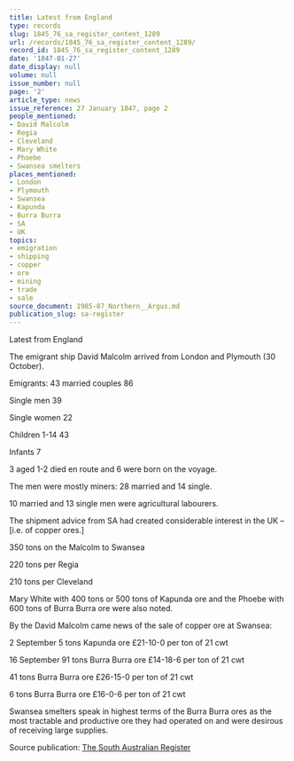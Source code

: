 ```yaml
---
title: Latest from England
type: records
slug: 1845_76_sa_register_content_1289
url: /records/1845_76_sa_register_content_1289/
record_id: 1845_76_sa_register_content_1289
date: '1847-01-27'
date_display: null
volume: null
issue_number: null
page: '2'
article_type: news
issue_reference: 27 January 1847, page 2
people_mentioned:
- David Malcolm
- Regia
- Cleveland
- Mary White
- Phoebe
- Swansea smelters
places_mentioned:
- London
- Plymouth
- Swansea
- Kapunda
- Burra Burra
- SA
- UK
topics:
- emigration
- shipping
- copper
- ore
- mining
- trade
- sale
source_document: 1985-87_Northern__Argus.md
publication_slug: sa-register
---
```


Latest from England

The emigrant ship David Malcolm arrived from London and Plymouth (30 October).

Emigrants:	43 married couples	86

Single men	39

Single women	22

Children 1-14	43

Infants	7

3 aged 1-2 died en route and 6 were born on the voyage.

The men were mostly miners: 28 married and 14 single.

10 married and 13 single men were agricultural labourers.

The shipment advice from SA had created considerable interest in the UK – [i.e. of copper ores.]

350 tons on the Malcolm to Swansea

220 tons per Regia

210 tons per Cleveland

Mary White with 400 tons or 500 tons of Kapunda ore and the Phoebe with 600 tons of Burra Burra ore were also noted.

By the David Malcolm came news of the sale of copper ore at Swansea:

2 September	5 tons Kapunda ore £21-10-0 per ton of 21 cwt

16 September	91 tons Burra Burra ore £14-18-6 per ton of 21 cwt

41 tons Burra Burra ore £26-15-0 per ton of 21 cwt

6 tons Burra Burra ore £16-0-6 per ton of 21 cwt

Swansea smelters speak in highest terms of the Burra Burra ores as the most tractable and productive ore they had operated on and were desirous of receiving large supplies.

Source publication: [The South Australian Register](/publications/sa-register/)
